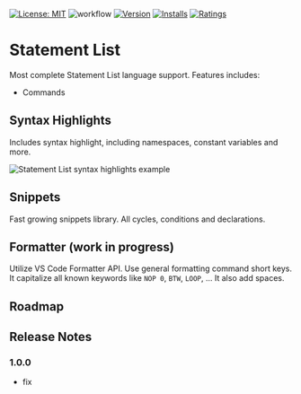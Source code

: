 [![License: MIT](https://img.shields.io/badge/License-MIT-brightgreen.svg)](https://opensource.org/licenses/MIT) ![workflow](https://github.com/Serhioromano/vscode-st/actions/workflows/publish.yml/badge.svg) [![Version](https://marketplace.visualstudio.com/items?itemName=NIKOinc.vscode-stl&ssr=false#version-history)](https://marketplace.visualstudio.com/items?itemName=NIKOinc.vscode-stl&ssr=false#version-history) [![Installs](https://marketplace.visualstudio.com/items?itemName=NIKOinc.vscode-stl&ssr=false#overview)](https://marketplace.visualstudio.com/items?itemName=NIKOinc.vscode-stl&ssr=false#overview) [![Ratings](https://marketplace.visualstudio.com/items?itemName=NIKOinc.vscode-stl&ssr=false#review-details)](https://marketplace.visualstudio.com/items?itemName=NIKOinc.vscode-stl&ssr=false#review-details)

# Statement List

Most complete Statement List language support. Features includes:

- Commands

## Syntax Highlights

Includes syntax highlight, including namespaces, constant variables and more.

![Statement List syntax highlights example](https://github.com/nikoincc/vscode-stl/blob/main/images/show.gif)

## Snippets

Fast growing snippets library. All cycles, conditions and declarations.

## Formatter (work in progress)

Utilize VS Code Formatter API. Use general formatting command short keys. It capitalize all known keywords like `NOP 0`, `BTW`, `LOOP`, ... It also add spaces.

## Roadmap

## Release Notes

### 1.0.0

- fix
